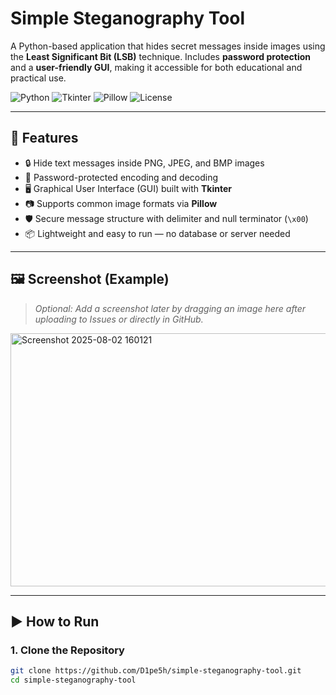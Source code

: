# Simple Steganography Tool

A Python-based application that hides secret messages inside images using the **Least Significant Bit (LSB)** technique. Includes **password protection** and a **user-friendly GUI**, making it accessible for both educational and practical use.

![Python](https://img.shields.io/badge/Python-3.7%2B-blue)
![Tkinter](https://img.shields.io/badge/GUI-Tkinter-green)
![Pillow](https://img.shields.io/badge/Image-Pillow-yellow)
![License](https://img.shields.io/badge/License-MIT-orange)

---

## 🔧 Features
- 🔒 Hide text messages inside PNG, JPEG, and BMP images
- 🔐 Password-protected encoding and decoding
- 🖥️ Graphical User Interface (GUI) built with **Tkinter**
- 📷 Supports common image formats via **Pillow**
- 🛡️ Secure message structure with delimiter and null terminator (`\x00`)
- 📦 Lightweight and easy to run — no database or server needed

---

## 🖼️ Screenshot (Example)
> *Optional: Add a screenshot later by dragging an image here after uploading to Issues or directly in GitHub.*

<img width="724" height="405" alt="Screenshot 2025-08-02 160121" src="https://github.com/user-attachments/assets/fd377dca-cd84-4e98-a9be-d6c663bce5df" />


---

## ▶️ How to Run

### 1. Clone the Repository
```bash
git clone https://github.com/D1pe5h/simple-steganography-tool.git
cd simple-steganography-tool
